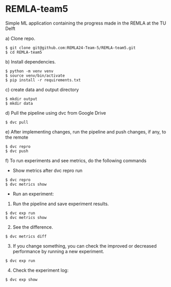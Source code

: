 # REMLA-team5
Simple ML application containing the progress made in the REMLA at the TU Delft

a) Clone repo.

```
$ git clone git@github.com:REMLA24-Team-5/REMLA-team5.git
$ cd REMLA-team5
```

b) Install dependencies.

```
$ python -m venv venv
$ source venv/bin/activate
$ pip install -r requirements.txt
```

c) create data and output directory

```
$ mkdir output
$ mkdir data
```

d) Pull the pipeline using dvc from Google Drive

```
$ dvc pull
```

e) After implementing changes, run the pipeline and push changes, if any, to the remote

```
$ dvc repro
$ dvc push
```

f) To run experiments and see metrics, do the following commands

* Show metrics after dvc repro run
```
$ dvc repro
$ dvc metrics show
```
* Run an experiment:
1. Run the pipeline and save experiment results.
 ```
$ dvc exp run
$ dvc metrics show
```
2. See the difference.
 ```
$ dvc metrics diff
```
3. If you change something, you can check the improved or decreased performance by running a new experiment.
 ```
$ dvc exp run
```
4. Check the experiment log:
```
$ dvc exp show
```